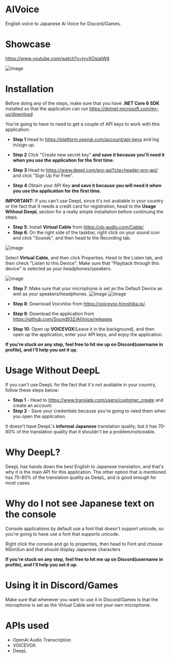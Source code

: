 # AIVoice
English voice to Japanese Ai Voice for Discord/Games.

# Showcase
https://www.youtube.com/watch?v=tyvXOsiatW4


![image](https://user-images.githubusercontent.com/71935713/227421387-932b8a50-5417-4010-8794-f7e7051cb295.png)


# Installation

Before doing any of the steps, make sure that you have **.NET Core 6 SDK** installed so that the application can run
https://dotnet.microsoft.com/en-us/download


You're going to have to need to get a couple of API keys to work with this application:

* **Step 1** Head to https://platform.openai.com/account/api-keys and log in/sign up.
* **Step 2** Click "Create new secret key" **and save it because you'll need it when you use the application for the first time.**

* **Step 3** Head to https://www.deepl.com/pro-api?cta=header-pro-api/ and click "Sign Up For Free".
* **Step 4** Obtain your API Key **and save it because you will need it when you use the application for the first time.**

**IMPORTANT:** If you can't use DeepL since it's not avaliable in your country or the fact that it needs a credit card for registration, head to the **Usage Without DeepL** section for a really simple installation before continuing the steps.

* **Step 5**: Install **Virtual Cable** from https://vb-audio.com/Cable/
* **Step 6**: On the right side of the taskbar, right click on your sound icon and click "Sounds", and then head to the Recording tab.

![image](https://user-images.githubusercontent.com/71935713/229618860-f7904bd0-be4b-43c1-8182-616b16ae05e7.png)

 Select **Virtual Cable**, and then click Properties. Head to the Listen tab, and then check "Listen to this Device". Make sure that "Playback through this device" is selected as your headphones/speakers.
 
![image](https://user-images.githubusercontent.com/71935713/229619239-6d8ce6dd-cd4b-4485-8297-dae608ad4c52.png)

* **Step 7**: Make sure that your microphone is set as the Default Device as well as your speakers/headphones.
![image](https://user-images.githubusercontent.com/71935713/229619532-810da69b-a95d-4b68-bc42-08730a5e7b7d.png) ![image](https://user-images.githubusercontent.com/71935713/229618860-f7904bd0-be4b-43c1-8182-616b16ae05e7.png)



* **Step 8**: Download VoiceVox from https://voicevox.hiroshiba.jp/.
* **Step 9**: Download the application from https://github.com/Sound932/AIVoice/releases
* **Step 10**: Open up **VOICEVOX**(Leave it in the background), and then open up the application, enter your API keys, and enjoy the application.

**If you're stuck on any step, feel free to hit me up on Discord(username in profile), and I'll help you set it up.**

# Usage Without DeepL
If you can't use DeepL for the fact that it's not avaliable in your country, follow these steps below:

* **Step 1** - Head to https://www.translate.com/users/customer_create and create an account.
* **Step 2** - Save your credentials because you're going to need them when you open the application.

It doesn't have DeepL's **informal Japanese** translation quality, but it has 70-80% of the translation quality that it shouldn't be a problem/noticeable.

# Why DeepL?
DeepL has hands down the best English to Japanese translation, and that's why it is the main API for this application. The other option that is mentioned has 70-80% of the translation quality as DeepL, and is good enough for most cases.

# Why do I not see Japanese text on the console
Console applications by default use a font that doesn't support unicode, so you're going to have use a font that supports unicode. 

Right click the console and go to properties, then head to Font and choose NSimSun and that should display Japanese characters

**If you're stuck on any step, feel free to hit me up on Discord(username in profile), and I'll help you set it up.**

# Using it in Discord/Games

Make sure that whenever you want to use it in Discord/Games is that the microphone is set as the Virtual Cable and not your own microphone.

# APIs used
* OpenAi Audio Transcription
* VOICEVOX
* DeepL
